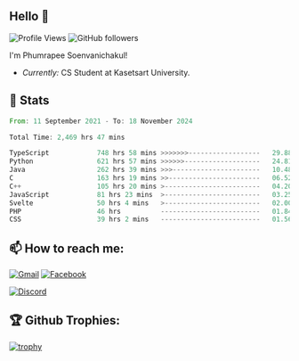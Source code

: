 
<h2>Hello 👋</h2> 

![Profile Views](https://komarev.com/ghpvc/?username=Homiez09&label=Profile%20views&color=0e75b6&style=flat)
![GitHub followers](https://img.shields.io/github/followers/HomieZ09.svg?style=social&label=Follow)


I'm Phumrapee Soenvanichakul!

- <i>Currently:</i> CS Student at Kasetsart University.

<h2>👀 Stats</h2>

<!--START_SECTION:waka-->

```rust
From: 11 September 2021 - To: 18 November 2024

Total Time: 2,469 hrs 47 mins

TypeScript            748 hrs 58 mins >>>>>>>------------------   29.88 %
Python                621 hrs 57 mins >>>>>>-------------------   24.81 %
Java                  262 hrs 39 mins >>>----------------------   10.48 %
C                     163 hrs 19 mins >>-----------------------   06.52 %
C++                   105 hrs 20 mins >------------------------   04.20 %
JavaScript            81 hrs 23 mins  >------------------------   03.25 %
Svelte                50 hrs 4 mins   >------------------------   02.00 %
PHP                   46 hrs          -------------------------   01.84 %
CSS                   39 hrs 2 mins   -------------------------   01.56 %
```

<!--END_SECTION:waka-->

<h2>📫 How to reach me:</h2>

<a href="mailto:phumrapeesoen1@gmail.com">![Gmail](https://img.shields.io/badge/Gmail-D14836?style=for-the-badge&logo=gmail&logoColor=white)</a> 
<a href="https://web.facebook.com/phumrapee.soenvanichakul.3/">![Facebook](https://img.shields.io/badge/Facebook-4267B2?style=for-the-badge&logo=facebook&logoColor=white)</a>

<a href="https://discord.gg/EWnAEUtFVm">![Discord](https://discord.c99.nl/widget/theme-1/297740667784921089.png)</a> 

<h2>🏆 Github Trophies:</h2>

[![trophy](https://github-profile-trophy.vercel.app/?username=Homiez09&theme=discord&row=1)](https://github.com/ryo-ma/github-profile-trophy)
